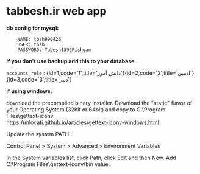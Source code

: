 # tabbesh.ir web app

**db config for mysql:**

        NAME: tbsh990426
        USER: tbsh
        PASSWORD: Tabesh1399Pishgam

**if you don't use backup 
add this to your database**

`accounts_role` :  {id=1,code='1',title='دانش آموز'}{id=2,code='2',title='ادمین'}{id=3,code='3',title='دبیر'}

**if using windows:**

 download the precompiled binary installer. Download the "static" flavor of your Operating System (32bit or 64bit) and copy to C:\Program Files\gettext-iconv\
https://mlocati.github.io/articles/gettext-iconv-windows.html

Update the system PATH:

Control Panel > System > Advanced > Environment Variables

In the System variables list, click Path, click Edit and then New. Add C:\Program Files\gettext-iconv\bin value.